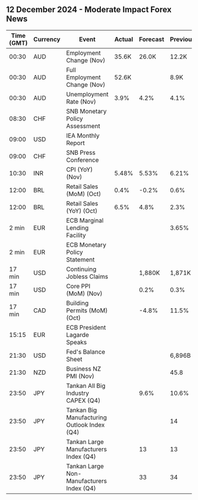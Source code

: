 ## 12 December 2024 - Moderate Impact Forex News

| Time (GMT) | Currency | Event | Actual | Forecast | Previous |
|------|----------|-------|--------|----------|----------|
| 00:30 | AUD | Employment Change (Nov) | 35.6K | 26.0K | 12.2K |
| 00:30 | AUD | Full Employment Change (Nov) | 52.6K |  | 8.9K |
| 00:30 | AUD | Unemployment Rate (Nov) | 3.9% | 4.2% | 4.1% |
| 08:30 | CHF | SNB Monetary Policy Assessment |  |  |  |
| 09:00 | USD | IEA Monthly Report |  |  |  |
| 09:00 | CHF | SNB Press Conference |  |  |  |
| 10:30 | INR | CPI (YoY) (Nov) | 5.48% | 5.53% | 6.21% |
| 12:00 | BRL | Retail Sales (MoM) (Oct) | 0.4% | -0.2% | 0.6% |
| 12:00 | BRL | Retail Sales (YoY) (Oct) | 6.5% | 4.8% | 2.3% |
| 2 min | EUR | ECB Marginal Lending Facility |  |  | 3.65% |
| 2 min | EUR | ECB Monetary Policy Statement |  |  |  |
| 17 min | USD | Continuing Jobless Claims |  | 1,880K | 1,871K |
| 17 min | USD | Core PPI (MoM) (Nov) |  | 0.2% | 0.3% |
| 17 min | CAD | Building Permits (MoM) (Oct) |  | -4.8% | 11.5% |
| 15:15 | EUR | ECB President Lagarde Speaks |  |  |  |
| 21:30 | USD | Fed's Balance Sheet |  |  | 6,896B |
| 21:30 | NZD | Business NZ PMI (Nov) |  |  | 45.8 |
| 23:50 | JPY | Tankan All Big Industry CAPEX (Q4) |  | 9.6% | 10.6% |
| 23:50 | JPY | Tankan Big Manufacturing Outlook Index (Q4) |  |  | 14 |
| 23:50 | JPY | Tankan Large Manufacturers Index (Q4) |  | 13 | 13 |
| 23:50 | JPY | Tankan Large Non-Manufacturers Index (Q4) |  | 33 | 34 |
